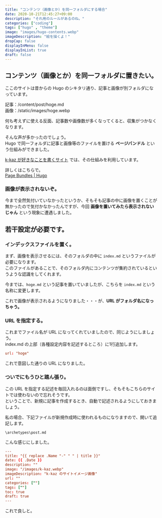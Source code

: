 ```yaml
---
title: "コンテンツ（画像とか）を同一フォルダにする場合"
date: 2020-10-21T12:45:27+09:00
description: "それ用のルールがあるのね。"
categories: ["coding"]
tags: ["hugo" , "theme"]
image: "images/hugo-contents.webp"
imageDescription: "絵を描くよ！"
dropCap: false
displayInMenu: false
displayInList: true
draft: false
---
```

## コンテンツ（画像とか）を同一フォルダに置きたい。
ここのサイトは昔からの Hugo のシキタリ通り、記事と画像が別フォルダになっています。  

記事：/content/post/hoge.md  
画像：/static/images/hoge.webp

何も考えずに使える反面、記事数や画像数が多くなってくると、収集がつかなくなります。

そんな声が多かったのでしょう。  
Hugo で同一フォルダに記事と画像等のファイルを置ける **ページバンドル** という仕組みができました。

[k-kaz が好きなことを書くサイト](https://k-kaz.netlify.app) では、その仕組みを利用しています。

詳しくはこちらで。  
[Page Bundles | Hugo](https://gohugo.io/content-management/page-bundles)


### 画像が表示されないぞ。
今まで全然気付いていなかったというか、そもそも記事の中に画像を置くことが無かったので気付かなかったんですが、今回 **画像を置いてみたら表示されないじゃん** という現象に遭遇しました。


## 若干設定が必要です。
### インデックスファイルを置く。
まず、画像を表示させるには、そのフォルダの中に `index.md` というファイルが必要になります。  
このファイルがあることで、そのフォルダ内にコンテンツが集約されているというような認識をしてくれます。

今までは、`hoge.md` という記事を置いていましたが、こちらを `index.md` という名称に変更します。

これで画像が表示されるようになりました・・・が、**URL がフォルダ名になっちゃう。**

### URL を指定する。
これまでファイル名が URL になってくれていましたので、同じようにしましょう。  
index.md の上部（各種設定内容を記述するところ）に1行追加します。

```toml
url: "hoge"
```

これで意図した通りの URL になりました。

### ついでにもうひと踏ん張り。
この URL を指定する記述を毎回入れるのは面倒ですし、そもそもこちらのサイトでは使わないので忘れそうです。  
ということで、新規に記事を作成するとき、自動で記述されるようにしておきましょう。

私の場合、下記ファイルが新規作成時に使われるものになりますので、開いて追記します。

`\archetypes\post.md`

こんな感じにしました。

```toml
---
title: "{{ replace .Name "-" " " | title }}"
date: {{ .Date }}
description: ""
image: "/images/k-kaz.webp"
imageDescription: "k-kaz のサイトイメージ画像"
url: ""
categories: [""]
tags: [""]
toc: true
draft: true
---
```

これで良しと。